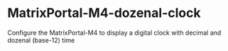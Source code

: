 # MatrixPortal-M4-dozenal-clock
Configure the MatrixPortal-M4 to display a digital clock with decimal and dozenal (base-12) time
